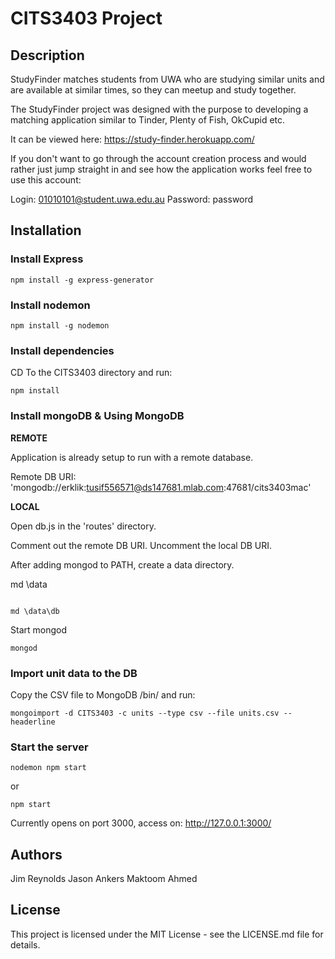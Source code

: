 # CITS3403 Project

## Description

StudyFinder matches students from UWA who are studying similar units and are available at similar times, so they can meetup and study together.

The StudyFinder project was designed with the purpose to developing a matching application similar to Tinder, Plenty of Fish, OkCupid etc.

It can be viewed here: https://study-finder.herokuapp.com/

If you don't want to go through the account creation process and would rather just jump straight in and see how the application works feel free to use this account:

Login: 01010101@student.uwa.edu.au
Password: password

## Installation

### Install Express
```
npm install -g express-generator
```

### Install nodemon
```
npm install -g nodemon
```

### Install dependencies
CD To the CITS3403 directory and run:
```
npm install
```

### Install mongoDB & Using MongoDB
**REMOTE**

Application is already setup to run with a remote database.

Remote DB URI: 'mongodb://erklik:tusif556571@ds147681.mlab.com:47681/cits3403mac'

**LOCAL**

Open db.js in the 'routes' directory.

Comment out the remote DB URI.
Uncomment the local DB URI.

After adding mongod to PATH, create a data directory.

md \data
```

md \data\db
```
Start mongod
```
mongod
```
### Import unit data to the DB
Copy the CSV file to MongoDB /bin/ and run:
```
mongoimport -d CITS3403 -c units --type csv --file units.csv --headerline
```
### Start the server
```
nodemon npm start
```
or
```
npm start
```
Currently opens on port 3000, access on:
http://127.0.0.1:3000/

## Authors

Jim Reynolds
Jason Ankers
Maktoom Ahmed

## License

This project is licensed under the MIT License - see the LICENSE.md file for details.
